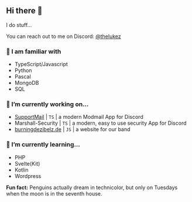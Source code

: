 ## Hi there 👋

I do stuff...


You can reach out to me on Discord: [@thelukez](https://discord.com/users/506893652266844162)


### 🤠 I am familiar with
- TypeScript/Javascript
- Python
- Pascal
- MongoDB
- SQL


### 🔭 I’m currently working on...
- [SupportMail](https://supportmail.dev) | `TS` | a modern Modmail App for Discord
- Marshall-Security | `TS` | a modern, easy to use security App for Discord
- [burningdezibelz.de](https://burningdezibelz.de) | `JS` | a website for our band


### 🌱 I’m currently learning...
- PHP
- Svelte(Kit)
- Kotlin
- Wordpress


**Fun fact:** Penguins actually dream in technicolor, but only on Tuesdays when the moon is in the seventh house.

<!--
**The-LukeZ/The-LukeZ** is a ✨ _special_ ✨ repository because its `README.md` (this file) appears on your GitHub profile.

Here are some ideas to get you started:


- 🌱 I’m currently learning ...
- 👯 I’m looking to collaborate on ...
- 🤔 I’m looking for help with ...
- 💬 Ask me about ...
- 📫 How to reach me: ...
- 😄 Pronouns: ...
- ⚡ Fun fact: ...
-->

